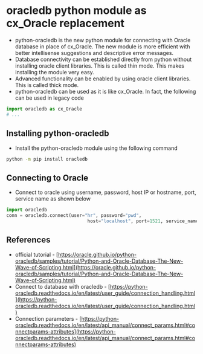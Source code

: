 # oracledb python module as cx_Oracle replacement
-   python-oracledb is the new python module for connecting with Oracle database in place of cx_Oracle. The new module is more efficient with better intellisense suggestions and descriptive error messages.
-   Database connectivity can be established directly from python without installing oracle client libraries. This is called thin mode. This makes installing the module very easy.
-   Advanced functionality can be enabled by using oracle client libraries. This is called thick mode.
-   python-oracledb can be used as it is like cx_Oracle. In fact, the following can be used in legacy code

```python
import oracledb as cx_Oracle
# ...
```

## Installing python-oracledb

-   Install the python-oracledb module using the following command

```bash
python -m pip install oracledb

```

## Connecting to Oracle

-   Connect to oracle using username, password, host IP or hostname, port, service name as shown below

```python
import oracledb
conn = oracledb.connect(user="hr", password="pwd",
                              host="localhost", port=1521, service_name="xepdb1")

```

## References

-   official tutorial - [https://oracle.github.io/python-oracledb/samples/tutorial/Python-and-Oracle-Database-The-New-Wave-of-Scripting.html](https://oracle.github.io/python-oracledb/samples/tutorial/Python-and-Oracle-Database-The-New-Wave-of-Scripting.html)
- Connect to database with oracledb - [https://python-oracledb.readthedocs.io/en/latest/user_guide/connection_handling.html](https://python-oracledb.readthedocs.io/en/latest/user_guide/connection_handling.html)
- Connection parameters - [https://python-oracledb.readthedocs.io/en/latest/api_manual/connect_params.html#connectparams-attributes](https://python-oracledb.readthedocs.io/en/latest/api_manual/connect_params.html#connectparams-attributes)
<!--stackedit_data:
eyJoaXN0b3J5IjpbLTY0Mjc2Nzg4MiwtNTYxMjAwMDc5LC0yMD
g4NzQ2NjEyXX0=
-->